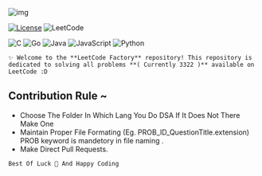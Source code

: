 ![img](https://cdn.discordapp.com/attachments/1293862689210236950/1295076109700042762/image-removebg-preview.png?ex=670d551d&is=670c039d&hm=e7870a871a8f51c8be123541da03ea4aba78dc3328ec3afbb9d18db288f6966f&)


<p align="center">

[![License](https://img.shields.io/github/license/0xhimangshu/discord-http-interaction-bot.svg?style=for-the-badge)](https://github.com/Rudrajiii/leetcode_factory)
![LeetCode](https://img.shields.io/badge/LeetCode-000000?style=for-the-badge&logo=LeetCode&logoColor=#d16c06)

</p>

<p align="center">

![C](https://img.shields.io/badge/c-%2300599C.svg?style=for-the-badge&logo=c&logoColor=white)
![Go](https://img.shields.io/badge/go-%2300ADD8.svg?style=for-the-badge&logo=go&logoColor=white)
![Java](https://img.shields.io/badge/java-%23ED8B00.svg?style=for-the-badge&logo=openjdk&logoColor=white)
![JavaScript](https://img.shields.io/badge/javascript-%23323330.svg?style=for-the-badge&logo=javascript&logoColor=%23F7DF1E)
![Python](https://img.shields.io/badge/python-3670A0?style=for-the-badge&logo=python&logoColor=ffdd54)

</p>


`✨ Welcome to the **LeetCode Factory** repository! This repository is dedicated to solving all problems **( Currently 3322 )** available on LeetCode :D`

## Contribution Rule ~
- Choose The Folder In Which Lang You Do DSA If It Does Not There Make One
- Maintain Proper File Formating (Eg. PROB_ID_QuestionTitle.extension) PROB keyword is mandetory in file naming .
- Make Direct Pull Requests.


```bash
Best Of Luck 🚀 And Happy Coding
```

